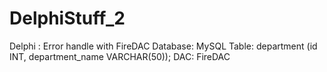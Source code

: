 # DelphiStuff_2
Delphi : Error handle with FireDAC
Database: MySQL
Table: department (id INT, department_name VARCHAR(50));
DAC: FireDAC

